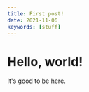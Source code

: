 ```yaml
---
title: First post!
date: 2021-11-06
keywords: [stuff]
---
```

# Hello, world!
It's good to be here.
